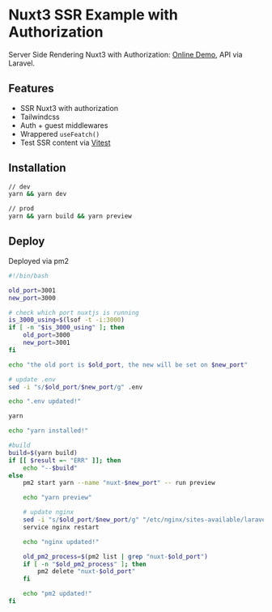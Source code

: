 # Nuxt3 SSR Example with Authorization

Server Side Rendering Nuxt3 with Authorization: [Online Demo](https://laravel-nuxt3.ruti.page), API via Laravel.

## Features
- SSR Nuxt3 with authorization
- Tailwindcss
- Auth + guest middlewares
- Wrappered `useFeatch()`
- Test SSR content via [Vitest](https://vitest.dev/)

## Installation
    
```bash
// dev
yarn && yarn dev

// prod
yarn && yarn build && yarn preview
```

## Deploy

Deployed via pm2

```bash
#!/bin/bash

old_port=3001
new_port=3000

# check which port nuxtjs is running
is_3000_using=$(lsof -t -i:3000)
if [ -n "$is_3000_using" ]; then
	old_port=3000
	new_port=3001
fi

echo "the old port is $old_port, the new will be set on $new_port"

# update .env
sed -i "s/$old_port/$new_port/g" .env

echo ".env updated!"

yarn

echo "yarn installed!"

#build
build=$(yarn build)
if [[ $result =~ "ERR" ]]; then
	echo "--$build"
else
	pm2 start yarn --name "nuxt-$new_port" -- run preview

	echo "yarn preview"

	# update nginx
	sed -i "s/$old_port/$new_port/g" "/etc/nginx/sites-available/laravel-nuxt3.conf"
	service nginx restart

	echo "nginx updated!"

	old_pm2_process=$(pm2 list | grep "nuxt-$old_port")
	if [ -n "$old_pm2_process" ]; then
        pm2 delete "nuxt-$old_port"
    fi

    echo "pm2 updated!"
fi
```






